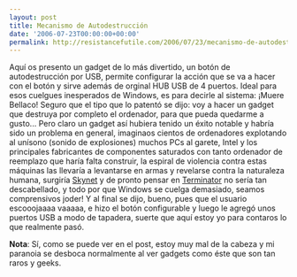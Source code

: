 ```yaml
---
layout: post
title: Mecanismo de Autodestrucción
date: '2006-07-23T00:00:00+00:00'
permalink: http://resistancefutile.com/2006/07/23/mecanismo-de-autodestruccion/
---
```

<a href="http://www.geekstuff4u.com/product_info.php?manufacturers_id=&products_id=404"><img style="float:right; margin:0 0 10px 10px;cursor:pointer; cursor:hand;" src="http://photos1.blogger.com/blogger/6639/1972/320/selfdestruct.jpg" border="0" alt="" /></a>Aquí os presento un gadget de lo más divertido, un botón de autodestrucción por USB, permite configurar la acción que se va a hacer con el botón y sirve además de orginal HUB USB de 4 puertos. Ideal para esos cuelgues inesperados de Windows, es para decirle al sistema: ¡Muere Bellaco! Seguro que el tipo que lo patentó se dijo: voy a hacer un gadget que destruya por completo el ordenador, para que pueda quedarme a gusto... Pero claro un gadget así hubiera tenido un éxito notable y habría sido un problema en general, imaginaos cientos de ordenadores explotando al unísono (sonido de explosiones) muchos PCs al garete, Intel y los principales fabricantes de componentes saturados con tanto ordenador de reemplazo que haría falta construir, la espiral de violencia contra estas máquinas las llevaría a levantarse en armas y revelarse contra la naturaleza humana, surgiría <a href="http://es.wikipedia.org/wiki/Skynet">Skynet</a> y de pronto pensar en <a href="http://es.wikipedia.org/wiki/Terminator">Terminator</a> no sería tan descabellado, y todo por que Windows se cuelga demasiado, seamos comprensivos joder! Y al final se dijo, bueno, pues que el usuario escooojaaaa vaaaaa, e hizo el botón configurable y luego le agregó unos puertos USB a modo de tapadera, suerte que aquí estoy yo para contaros lo que realmente pasó.

<span style="font-weight:bold;">Nota</span>: Sí, como se puede ver en el post, estoy muy mal de la cabeza y mi paranoia se desboca normalmente al ver gadgets como éste que son tan raros y geeks.
